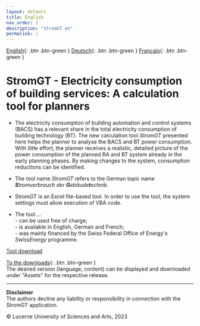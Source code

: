 ```yaml
---
layout: default
title: English
nav_order: 1
description: "StromGT en"
permalink: /
---
```


 [English](https://hslu-ige-laes.github.io/StromGTPublic/){: .btn .btn-green }  [Deutsch](https://hslu-ige-laes.github.io/StromGTPublic/index_de.md){: .btn .btn-green }  [Français](https://hslu-ige-laes.github.io/StromGTPublic/index_fr){: .btn .btn-green }


# StromGT - Electricity consumption of building services: A calculation tool for planners
- The electricity consumption of building automation and control systems (BACS) has a relevant share in the total electricity consumption of building technology (BT). The new calculation tool _StromGT_ presented here helps the planner to analyse the BACS and BT power consumption. With little effort, the planner receives a realistic, detailed picture of the power consumption of the planned BA and BT system already in the early planning phases. By making changes to the system, consumption reductions can be identified.

- The tool name _StromGT_ refers to the German topic name _**S**tromverbrauch der **G**ebäude**t**echnik_.

- StromGT is an Excel file-based tool. In order to use the tool, the system settings must allow execution of VBA code.
 
- The tool ...<br>
      - can be used free of charge;<br> 
      - is available in English, German and French;<br>
      - was mainly financed by the Swiss Federal Office of Energy's _SwissEnergy_ programme.<br>

 [Tool download](https://github.com/hslu-ige-laes/StromGTPublic/releases)


[To the downloads](https://github.com/hslu-ige-laes/StromGTPublic/releases){: .btn .btn-green }<br> 
The desired version (language, content) can be displayed and downloaded under "Assets" for the respective release.



<hr>

**Disclaimer**<br>
The authors decline any liability or responsibility in connection with the StromGT application.

&copy; Lucerne University of Sciences and Arts, 2023
